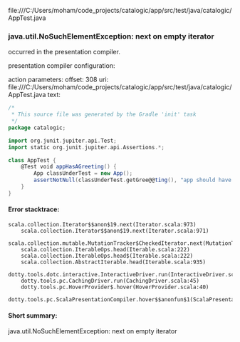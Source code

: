 file:///C:/Users/moham/code_projects/catalogic/app/src/test/java/catalogic/AppTest.java
### java.util.NoSuchElementException: next on empty iterator

occurred in the presentation compiler.

presentation compiler configuration:


action parameters:
offset: 308
uri: file:///C:/Users/moham/code_projects/catalogic/app/src/test/java/catalogic/AppTest.java
text:
```scala
/*
 * This source file was generated by the Gradle 'init' task
 */
package catalogic;

import org.junit.jupiter.api.Test;
import static org.junit.jupiter.api.Assertions.*;

class AppTest {
    @Test void appHasAGreeting() {
        App classUnderTest = new App();
        assertNotNull(classUnderTest.getGree@@ting(), "app should have a greeting");
    }
}

```



#### Error stacktrace:

```
scala.collection.Iterator$$anon$19.next(Iterator.scala:973)
	scala.collection.Iterator$$anon$19.next(Iterator.scala:971)
	scala.collection.mutable.MutationTracker$CheckedIterator.next(MutationTracker.scala:76)
	scala.collection.IterableOps.head(Iterable.scala:222)
	scala.collection.IterableOps.head$(Iterable.scala:222)
	scala.collection.AbstractIterable.head(Iterable.scala:935)
	dotty.tools.dotc.interactive.InteractiveDriver.run(InteractiveDriver.scala:164)
	dotty.tools.pc.CachingDriver.run(CachingDriver.scala:45)
	dotty.tools.pc.HoverProvider$.hover(HoverProvider.scala:40)
	dotty.tools.pc.ScalaPresentationCompiler.hover$$anonfun$1(ScalaPresentationCompiler.scala:389)
```
#### Short summary: 

java.util.NoSuchElementException: next on empty iterator